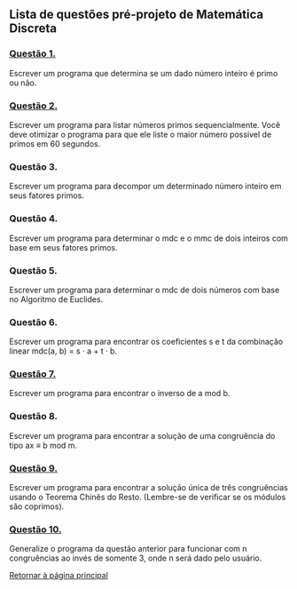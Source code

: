 ## Lista de questões pré-projeto de Matemática Discreta

###     [Questão 1.](problema-1.c)

Escrever um programa que determina se um dado número inteiro é primo ou não.

###     [Questão 2.](problema-2.c)

Escrever um programa para listar números primos sequencialmente. Você deve otimizar o programa para que ele liste o maior número possível de primos em 60 segundos.

###     Questão 3.

Escrever um programa para decompor um determinado número inteiro em seus fatores primos.

###     Questão 4.

Escrever um programa para determinar o mdc e o mmc de dois inteiros com base em seus fatores primos.

###     Questão 5.

Escrever um programa para determinar o mdc de dois números com base no Algoritmo de Euclides.

###     Questão 6.

Escrever um programa para encontrar os coeficientes s e t da combinação linear mdc(a, b) = s · a + t · b.

###     [Questão 7.](problema-7.c)

Escrever um programa para encontrar o inverso de a mod b.

###     Questão 8.

Escrever um programa para encontrar a solução de uma congruência do tipo ax ≡ b mod m.

###     [Questão 9.](problema-9.c)

Escrever um programa para encontrar a solução única de três congruências usando o Teorema Chinês do Resto. (Lembre-se de verificar se os módulos são coprimos).

###     [Questão 10.](problema-10.c)

Generalize o programa da questão anterior para funcionar com n congruências ao invés de somente 3, onde n será dado pelo usuário.


[Retornar à página principal](../README.md)